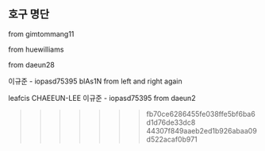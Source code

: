 ## 호구 명단

from gimtommang11

from huewilliams

from daeun28

이규준 - iopasd75395
blAs1N from left and right again

leafcis
CHAEEUN-LEE
이규준 - iopasd75395
from daeun2

> > > > > > > fb70ce6286455fe038ffe5bf6ba6d1d76de33dc8
> > > > > > > 44307f849aaeb2ed1b926abaa09d522acaf0b971
